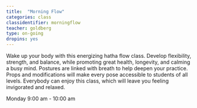 ```yaml
---
title:  "Morning Flow"
categories: class
classidentifier: morningflow
teacher: goldberg
type: on-going
dropins: yes
---
```

Wake up your body with this energizing hatha flow class. Develop flexibility, strength,
and balance, while promoting great health, longevity, and calming a busy mind. Postures
are linked with breath to help deepen your practice. Props and modifications will make
every pose accessible to students of all levels. Everybody can enjoy this class, which
will leave you feeling invigorated and relaxed.

Monday 9:00 am - 10:00 am
